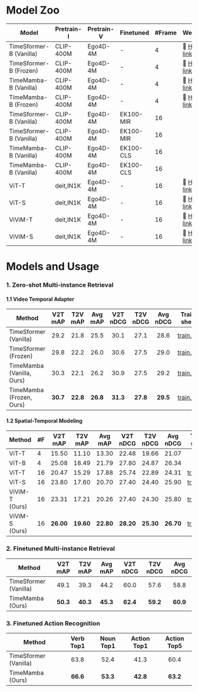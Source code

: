 # Model Zoo

| Model                   | Pretrain-I | Pretrain-V | Finetuned | #Frame | Weight |
|-------------------------|------------|------------|-----------|--------|--------|
| TimeSformer-B (Vanilla) | CLIP-400M  | Ego4D-4M   | -         | 4      | 🤗 [HF link](https://huggingface.co/cg1177/video-mamba-suite/blob/main/clip_timesformer_vanilla_base_bs512_f4.pt)    |
| TimeSformer-B (Frozen)  | CLIP-400M  | Ego4D-4M   | -         | 4      | 🤗 [HF link](https://huggingface.co/cg1177/video-mamba-suite/blob/main/clip_timesformer_frozen_base_bs512_f4.pt)       |
| TimeMamba-B (Vanilla)   | CLIP-400M  | Ego4D-4M   | -         | 4      | 🤗 [HF link](https://huggingface.co/cg1177/video-mamba-suite/blob/main/clip_timemamba_vanilla_base_bs512_f4.pt)       |
| TimeMamba-B (Frozen)    | CLIP-400M  | Ego4D-4M   | -         | 4      | 🤗 [HF link](https://huggingface.co/cg1177/video-mamba-suite/blob/main/clip_timemamba_frozen_base_bs512_f4.pt)      |
| TimeSformer-B (Vanilla) | CLIP-400M  | Ego4D-4M   | EK100-MIR | 16     |        |
| TimeSformer-B (Vanilla) | CLIP-400M  | Ego4D-4M   | EK100-MIR | 16     |        |
| TimeMamba-B (Vanilla)   | CLIP-400M  | Ego4D-4M   | EK100-CLS | 16     |        |
| TimeMamba-B (Vanilla)   | CLIP-400M  | Ego4D-4M   | EK100-CLS | 16     |        |
| ViT-T                   | deit,IN1K  | Ego4D-4M   | -         | 16     | 🤗 [HF link](https://huggingface.co/cg1177/video-mamba-suite/blob/main/deit_vit_tiny_bs512_f16.pt)       |
| ViT-S                   | deit,IN1K  | Ego4D-4M   | -         | 16     | 🤗 [HF link](https://huggingface.co/cg1177/video-mamba-suite/blob/main/deit_vit_small_bs512_f16.pt)       |
| ViViM-T                 | deit,IN1K  | Ego4D-4M   | -         | 16     | 🤗 [HF link](https://huggingface.co/cg1177/video-mamba-suite/blob/main/deit_vivim_tiny_bs512_f16.pt)       |
| ViViM-S                 | deit,IN1K  | Ego4D-4M   | -         | 16     | 🤗 [HF link](https://huggingface.co/cg1177/video-mamba-suite/blob/main/deit_vit_small_bs512_f16.pt)       |


# Models and Usage



### 1. Zero-shot Multi-instance Retrieval


#### 1.1 Video Temporal Adapter



| Method |  V2T mAP |  T2V mAP |  Avg mAP | V2T nDCG | T2V nDCG | Avg nDCG | Train shell | Infer shell |
|-----------------------|:--------:|:--------:|:--------:|:--------:|:--------:|:--------:|:--------:|:--------:|
| TimeSformer (Vanilla) |   29.2   |   21.8   |   25.5   |   30.1   |   27.1   |   28.6   | [train.sh](../scripts/pretrain/run_slurm_pretrain_bs512_timesformer.sh) | [infer.sh](../scripts/mir_zs/run_slurm_lavila_pretrain_bs512_timesformer_infer_mir_f4.sh) |
| TimeSformer (Frozen)  |   29.8   |   22.2   |   26.0   |   30.6   |   27.5   |   29.0   | [train.sh](../scripts/pretrain/run_slurm_pretrain_bs512_timesformer_frozenintime.sh) | [infer.sh](../scripts/mir_zs/run_slurm_lavila_pretrain_bs512_timesformer_like_frozen_infer_mir_f4.sh) |
| TimeMamba (Vanilla, Ours)   |   30.3   |   22.1   |   26.2   |   30.9   |   27.5   |   29.2   | [train.sh](../scripts/pretrain/run_slurm_pretrain_bs512_timemamba_like_timesformer.sh) | [infer.sh](../scripts/mir_zs/run_slurm_lavila_pretrain_bs512_timemamba_infer_mir_f4.sh) |
| TimeMamba (Frozen, Ours)    | **30.7** | **22.8** | **26.8** | **31.3** | **27.8** | **29.5** | [train.sh](../scripts/pretrain/run_slurm_pretrain_bs512_timemamba_like_frozen.sh) | [infer.sh](../scripts/mir_zs/run_slurm_lavila_pretrain_bs512_timemamba_like_frozen_infer_mir_f4.sh) |

#### 1.2 Spatial-Temporal Modeling

| Method  | #F |  V2T mAP  |  T2V mAP  |  Avg mAP  |  V2T nDCG |  T2V nDCG |  Avg nDCG |  Train shell | Infer shell |
|---------|----|:---------:|:---------:|:---------:|:---------:|:---------:|:---------:|:---------:|:---------:|
| ViT-T   | 4  |   15.50   |   11.10   |   13.30   |   22.48   |   19.66   |   21.07   |
| ViT-B   | 4  |   25.08   |   18.49   |   21.79   |   27.80   |   24.87   |   26.34   | 
| ViT-T   | 16 |   20.47   |   15.29   |   17.88   |   25.74   |   22.89   |   24.31   | [train.sh](../scripts/pretrain/run_slurm_pretrain_bs512_deit_tiny_gpu8_f16.sh) | [infer.sh](../scripts/mir_zs/run_slurm_lavila_pretrain_bs512_vit_tiny_infer_mir_f16.sh) |
| ViT-S   | 16 |   23.80   |   17.60   |   20.70   |   27.40   |   24.40   |   25.90   | [train.sh](../scripts/pretrain/run_slurm_pretrain_bs512_deit_small_gpu8_f16.sh) | [infer.sh](../scripts/mir_zs/run_slurm_lavila_pretrain_bs512_vit_small_infer_mir_f16.sh) |
| ViViM-T (Ours) | 16 |   23.31   |   17.21   |   20.26   |   27.40   |   24.30   |   25.80   |[train.sh](../scripts/pretrain/run_slurm_pretrain_bs512_vivim_tiny_gpu8_f16.sh) | [infer.sh](../scripts/mir_zs/run_slurm_lavila_pretrain_bs512_vivim_tiny_infer_mir_f16.sh) |
| ViViM-S (Ours) | 16 | **26.00** | **19.60** | **22.80** | **28.20** | **25.30** | **26.70** |[train.sh](../scripts/pretrain/run_slurm_pretrain_bs512_vivim_small_gpu8_f16.sh) | [infer.sh](../scripts/mir_zs/run_slurm_lavila_pretrain_bs512_vivim_small_infer_mir_f16.sh) |


### 2. Finetuned Multi-instance Retrieval

| Method                |  V2T mAP |  T2V mAP |  Avg mAP | V2T nDCG | T2V nDCG | Avg nDCG |
|-----------------------|:--------:|:--------:|:--------:|:--------:|:--------:|:--------:|
| TimeSformer (Vanilla) |   49.1  |   39.3   |   44.2   |   60.0   |   57.6   |   58.8   |
| TimeMamba (Ours)   |   **50.3**   |   **40.3**   |   **45.3**   |   **62.4**   |   **59.2**   |   **60.9**   |

### 3. Finetuned Action Recognition
| Method                | Verb Top1 | Noun Top1 | Action Top1 | Action Top5 |
|-----------------------|:---------:|:---------:|:-----------:|:-----------:|
| TimeSformer (Vanilla) |    63.8   |    52.4   |     41.3    |     60.4    |
| TimeMamba (Ours)   |  **66.6** |  **53.3** |   **42.8**  |   **63.2**  |